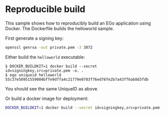 # Reproducible build
This sample shows how to reproducibly build an EGo application using Docker. The Dockerfile builds the helloworld sample.

First generate a signing key:
```sh
openssl genrsa -out private.pem -3 3072
```

Either build the `helloworld` executable:
```console
$ DOCKER_BUILDKIT=1 docker build --secret id=signingkey,src=private.pem -o. .
$ ego uniqueid helloworld
55c37e50951559004bffe9dffa4c21779e0783f76ed76fe2b7a43ff6ab8d3fdb
```
You should see the same UniqueID as above.

Or build a docker image for deployment:
```sh
DOCKER_BUILDKIT=1 docker build --secret id=signingkey,src=private.pem --target deploy -t ego-helloworld .
```
